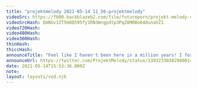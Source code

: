 ```yaml
---
title: "projektmelody 2021-05-14 11_56-projektmelody"
videoSrc: https://f000.backblazeb2.com/file/futureporn/projekt-melody-chaturbate-2021-05-14.mp4
videoSrcHash: QmNUv1ZT5H8Q595fy1RN3Wngpdtp3PqZ8MRBo648unaVZ1
video720Hash: 
video480Hash: 
video360Hash: 
thinHash: 
thiccHash: 
announceTitle: "Feel like I haven't been here in a million years! I forgot how to masturbate!!! ffffffffffffffffffffffff"
announceUrl: https://twitter.com/ProjektMelody/status/1393233038298001411
date: 2021-05-14T15:53:36.000Z
note: 
layout: layouts/vod.njk
---
```

